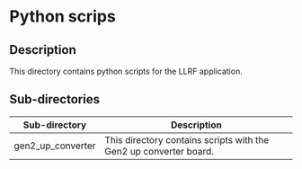 # Python scrips

## Description 

This directory contains python scripts for the LLRF application.

## Sub-directories 

Sub-directory       | Description
--------------------|----------------
gen2_up_converter   | This directory contains scripts with the Gen2 up converter board.
